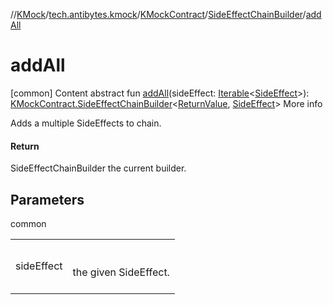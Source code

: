 //[KMock](../../../../index.md)/[tech.antibytes.kmock](../../index.md)/[KMockContract](../index.md)/[SideEffectChainBuilder](index.md)/[addAll](add-all.md)



# addAll
[common]
Content
abstract fun [addAll](add-all.md)(sideEffect: [Iterable](https://kotlinlang.org/api/latest/jvm/stdlib/kotlin.collections/-iterable/index.html)<[SideEffect](index.md)>): [KMockContract.SideEffectChainBuilder](index.md)<[ReturnValue](index.md), [SideEffect](index.md)>
More info


Adds a multiple SideEffects to chain.



#### Return


SideEffectChainBuilder the current builder.



## Parameters

common

| | |
|---|---|
| <a name="tech.antibytes.kmock/KMockContract.SideEffectChainBuilder/addAll/#kotlin.collections.Iterable[TypeParam(bounds=[kotlin.Function[TypeParam(bounds=[kotlin.Any?])]])]/PointingToDeclaration/"></a>sideEffect| <a name="tech.antibytes.kmock/KMockContract.SideEffectChainBuilder/addAll/#kotlin.collections.Iterable[TypeParam(bounds=[kotlin.Function[TypeParam(bounds=[kotlin.Any?])]])]/PointingToDeclaration/"></a><br><br>the given SideEffect.<br><br>|
